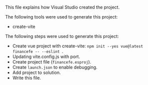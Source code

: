 This file explains how Visual Studio created the project.

The following tools were used to generate this project:
- create-vite

The following steps were used to generate this project:
- Create vue project with create-vite: `npm init --yes vue@latest financefe -- --eslint `.
- Updating vite.config.js with port.
- Create project file (`financefe.esproj`).
- Create `launch.json` to enable debugging.
- Add project to solution.
- Write this file.
